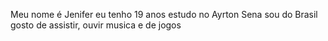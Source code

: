 Meu nome é Jenifer
eu tenho 19 anos
estudo no Ayrton Sena
sou do Brasil
gosto de assistir, ouvir musica e de jogos
<!---
katlyn222/katlyn222 is a ✨ special ✨ repository because its `README.md` (this file) appears on your GitHub profile.
You can click the Preview link to take a look at your changes.
--->
